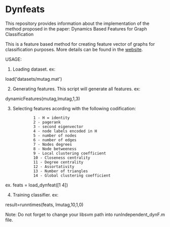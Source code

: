 # Dynfeats

This repository provides information about the implementation of the method proposed in the paper:
Dynamics Based Features for Graph Classification

This is a feature based method for creating feature vector of graphs for classification purposes. More details can be found in the [website](http://sites.uclouvain.be/big-data/Downloads/Dynfeats).

USAGE:

1. Loading dataset. ex:

load('datasets/mutag.mat')

2. Generating features. This script will generate all features. ex:

dynamicFeatures(mutag,lmutag,1,3)

3. Selecting features acording with the following codification:

                1 - H = identity
                2 - pagerank
                3 - second eigenvector
                4 - node labels encoded in H
                5 - number of nodes
                6 - number of edges
                7 - Nodes degrees
                8 - Node betweeness
                9 - Local clustering coefficient
                10 - Closeness centrality        
                11 - Degree centrality
                12 - Assortativity
                13 - Number of triangles
                14 - Global clustering coefficient

ex. feats = load_dynfeat([1 4])

4. Training classifier. ex:

result=runntimes(feats, lmutag,10,1,0)

Note: Do not forget to change your libsvm path into runIndependent_dynF.m file.

